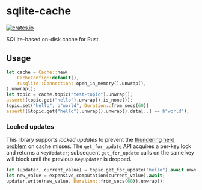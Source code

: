 # sqlite-cache

[![crates.io](https://img.shields.io/crates/v/sqlite-cache.svg)](https://crates.io/crates/sqlite-cache)

SQLite-based on-disk cache for Rust.

## Usage

```rust
let cache = Cache::new(
    CacheConfig::default(),
    rusqlite::Connection::open_in_memory().unwrap(),
).unwrap();
let topic = cache.topic("test-topic").unwrap();
assert!(topic.get("hello").unwrap().is_none());
topic.set("hello", b"world", Duration::from_secs(60))
assert!(&topic.get("hello").unwrap().unwrap().data[..] == b"world");
```

### Locked updates

This library supports *locked updates* to prevent the [thundering herd problem](https://en.wikipedia.org/wiki/Thundering_herd_problem) on cache misses. The `get_for_update` API acquires a per-key lock and returns a `KeyUpdater`; subsequent `get_for_update` calls on the same key will block until the previous `KeyUpdater` is dropped.

```rust
let (updater, current_value) = topic.get_for_update("hello").await.unwrap();
let new_value = expensive_computation(current_value).await;
updater.write(new_value, Duration::from_secs(60)).unwrap();
```
